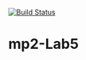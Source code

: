[![Build Status](https://travis-ci.org/NarParahat/mp2-Lab5.svg?branch=main)](https://travis-ci.org/NarParahat/mp2-Lab5)

# mp2-Lab5